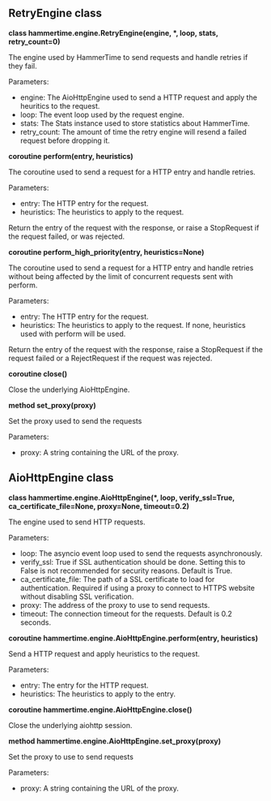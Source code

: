 ## RetryEngine class

**class hammertime.engine.RetryEngine(engine, \*, loop, stats, retry_count=0)**

The engine used by HammerTime to send requests and handle retries if they fail.

Parameters:
* engine: The AioHttpEngine used to send a HTTP request and apply the heuritics to the request.
* loop: The event loop used by the request engine.
* stats: The Stats instance used to store statistics about HammerTime.
* retry_count: The amount of time the retry engine will resend a failed request before dropping it.
                
**coroutine perform(entry, heuristics)**

The coroutine used to send a request for a HTTP entry and handle retries.

Parameters: 
* entry: The HTTP entry for the request.
* heuristics: The heuristics to apply to the request.

Return the entry of the request with the response, or raise a StopRequest if the request failed, or was rejected.
                
**coroutine perform_high_priority(entry, heuristics=None)**

The coroutine used to send a request for a HTTP entry and handle retries without being affected by the limit of 
concurrent requests sent with perform.

Parameters:
* entry: The HTTP entry for the request.
* heuristics: The heuristics to apply to the request. If none, heuristics used with perform will be used.

Return the entry of the request with the response, raise a StopRequest if the request failed or a RejectRequest if the 
request was rejected.

**coroutine close()**

Close the underlying AioHttpEngine.
    
**method set_proxy(proxy)**

Set the proxy used to send the requests
    
Parameters: 
* proxy: A string containing the URL of the proxy.
    

## AioHttpEngine class

**class hammertime.engine.AioHttpEngine(\*, loop, verify_ssl=True, ca_certificate_file=None, proxy=None, timeout=0.2)**

The engine used to send HTTP requests.

Parameters: 
* loop: The asyncio event loop used to send the requests asynchronously.
* verify_ssl: True if SSL authentication should be done. Setting this to False is not recommended for security reasons.
              Default is True.
* ca_certificate_file: The path of a SSL certificate to load for authentication. Required if using a proxy to connect to
                       HTTPS website without disabling SSL verification.
* proxy: The address of the proxy to use to send requests.
* timeout: The connection timeout for the requests. Default is 0.2 seconds.
                
**coroutine hammertime.engine.AioHttpEngine.perform(entry, heuristics)**

Send a HTTP request and apply heuristics to the request.

Parameters: 
* entry: The entry for the HTTP request.
* heuristics: The heuristics to apply to the entry.

**coroutine hammertime.engine.AioHttpEngine.close()**

Close the underlying aiohttp session.

**method hammertime.engine.AioHttpEngine.set_proxy(proxy)**

Set the proxy to use to send requests

Parameters: 
* proxy: A string containing the URL of the proxy.
